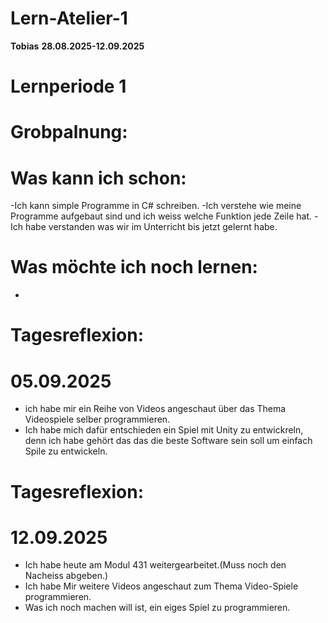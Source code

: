 # Lern-Atelier-1
**Tobias**
**28.08.2025-12.09.2025**


 # Lernperiode 1 


# Grobpalnung:
# Was kann ich schon:
-Ich kann simple Programme in C# schreiben.
-Ich verstehe wie meine Programme aufgebaut sind und ich weiss welche Funktion jede Zeile hat.
-Ich habe verstanden was wir im Unterricht bis jetzt gelernt habe. 

# Was möchte ich noch lernen:
-





# Tagesreflexion:
# 05.09.2025

- ich habe mir ein Reihe von Videos angeschaut über das Thema Videospiele selber programmieren.
- Ich habe mich dafür entschieden ein Spiel mit Unity zu entwickreln, denn ich habe gehört das das die beste Software sein soll um einfach Spile zu entwickeln.





# Tagesreflexion:
# 12.09.2025

- Ich habe heute am Modul 431 weitergearbeitet.(Muss noch den Nacheiss abgeben.)
- Ich habe Mir weitere Videos angeschaut zum Thema Video-Spiele programmieren.
- Was ich noch machen will ist, ein eiges Spiel zu programmieren.






